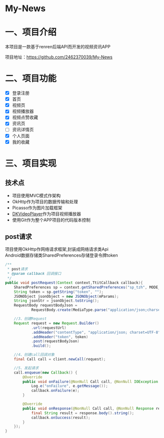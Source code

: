 # My-News
# 一、项目介绍
本项目是一款基于renren后端API而开发的视频资讯APP

项目地址：https://github.com/2462370039/My-News

# 二、项目功能
- [x] 登录注册
- [x] 首页
- [x] 视频页
- [x] 视频播放器
- [x] 视频点赞收藏
- [x] 资讯页
- [ ] 资讯详情页
- [x] 个人页面
- [x] 我的收藏

# 三、项目实现
## 技术点
- 项目使用MVC模式作架构
- OkHttp作为项目的数据传输和处理
- Picasso作为图片加载框架
- [DKVideoPlayer](https://github.com/Doikki/DKVideoPlayer)作为项目视频播放器
- 使用Git作为整个APP项目的代码版本控制

## post请求
项目使用OkHttp作网络请求框架,封装成网络请求类Api<br>
Android数据存储类SharedPreferences存储登录令牌token
```java
/**
 * post请求
 * @param callback 回调接口
 */
public void postRequest(Context context,TtitCallback callback){
    SharedPreferences sp = context.getSharedPreferences("sp_tzh", MODE_PRIVATE);
    String token = sp.getString("token", "");
    JSONObject jsonObject = new JSONObject(mParams);
    String jsonStr = jsonObject.toString();
    RequestBody requestBodyJson =
            RequestBody.create(MediaType.parse("application/json;charset=utf-8"), jsonStr);

    //3、创建Request
    Request request = new Request.Builder()
            .url(requestUrl)
            .addHeader("contentType", "application/json; charset=UTF-8")
            .addHeader("token", token)
            .post(requestBodyJson)
            .build();

    //4、创建call回调对象
    final Call call = client.newCall(request);

    //5、发起请求
    call.enqueue(new Callback() {
        @Override
        public void onFailure(@NonNull Call call, @NonNull IOException e) {
            Log.e("onFailure", e.getMessage());
            callback.onFailure(e);
        }

        @Override
        public void onResponse(@NonNull Call call, @NonNull Response response) throws IOException {
            final String result = response.body().string();
            callback.onSuccess(result);
        }
    });
}
```


